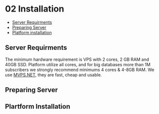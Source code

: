 # 02 Installation

* [Server Requirments](#server-requirments)
* [Preparing Server](#preparing-server)
* [Platform installation](#platform-installation)


## Server Requirments

The minimum hardware requirement is VPS with 2 cores, 2 GB RAM and 40GB SSD. Platform utilize all cores, and for big databases more than 1M subscribers we strongly recommend minimums 4 cores & 4-8GB RAM. We use [MVPS.NET](https://www.mvps.net/?aff=5114), they are fast, cheap and usable.

## Preparing Server


## Plartform Installation

